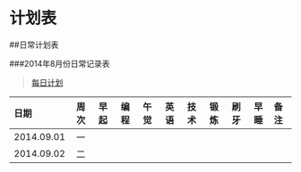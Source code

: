 计划表
===


##日常计划表



###2014年8月份日常记录表

> [每日计划](每日计划/2014.09.每日计划.md)

|日期       |周次 |早起 |编程 |午觉|英语|技术|锻炼 |刷牙 |早睡|备注|
|:---------|:--:|:--:|:--:|:--:|:--:|:--:|:--:|:--:|:--:|:----|
|2014.09.01|一   ||||||||||
|2014.09.02|二   ||||||||||
